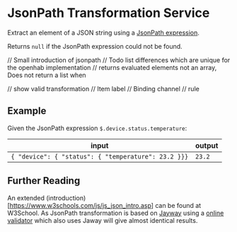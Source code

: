 # JsonPath Transformation Service

Extract an element of a JSON string using a [JsonPath expression](https://github.com/jayway/JsonPath#jayway-jsonpath).

Returns `null` if the JsonPath expression could not be found.

// Small introduction of jsonpath
// Todo list differences which are unique for the openhab implementation
// returns evaluated elements not an array, Does not return a list when 

// show valid transformation
// Item label
// Binding channel
// rule

## Example

Given the JsonPath expression `$.device.status.temperature`:

| input | output |
|-------|--------|
| `{ "device": { "status": { "temperature": 23.2 }}}` | `23.2` |

## Further Reading
An extended (introduction)[https://www.w3schools.com/js/js_json_intro.asp] can be found at W3School.
As JsonPath transformation is based on [Jayway](https://github.com/json-path/JsonPath) using a [online validator](https://jsonpath.herokuapp.com/) which also uses Jaway will give almost identical results. 
